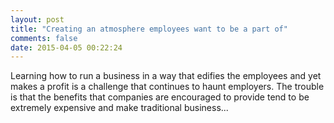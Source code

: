 ```yaml
---
layout: post
title: "Creating an atmosphere employees want to be a part of"
comments: false
date: 2015-04-05 00:22:24
---
```


Learning how to run a business in a way that edifies the employees and yet makes
a profit is a challenge that continues to haunt employers.  The trouble is that
the benefits that companies are encouraged to provide tend to be extremely
expensive and make traditional business...
